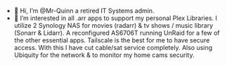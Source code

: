 - 👋 Hi, I’m @Mr-Quinn a retired IT Systems admin.
- 👀 I’m interested in all .arr apps to support my personal Plex Libraries.
I utilize 2 Synology NAS for movies (radarr) & tv shows / music library (Sonarr & Lidarr). A reconfigured AS6706T running UnRaid for a few of the other essential apps.
Tailscale is the best for me to have secure access. With this I have cut cable/sat service completely. Also using Ubiquity for the network & to monitor my home cams security.
